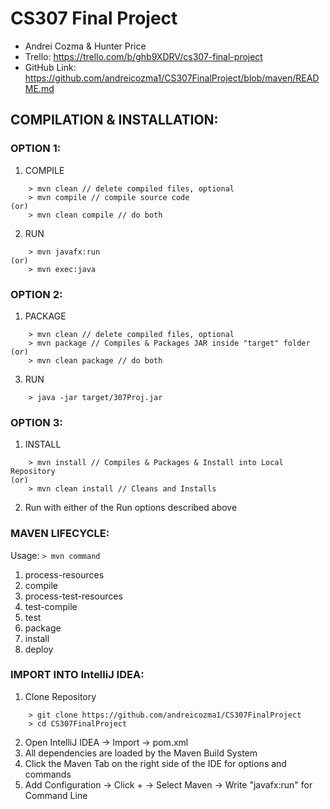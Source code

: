 # CS307 Final Project  
- Andrei Cozma & Hunter Price  
- Trello: https://trello.com/b/ghb9XDRV/cs307-final-project  
- GitHub Link: https://github.com/andreicozma1/CS307FinalProject/blob/maven/README.md

## COMPILATION & INSTALLATION:  

### OPTION 1:  
1. COMPILE  
```
	> mvn clean // delete compiled files, optional  
	> mvn compile // compile source code  
(or)  
	> mvn clean compile // do both  
```
2. RUN 
```
	> mvn javafx:run  
(or)  
	> mvn exec:java  
```
### OPTION 2:  
1. PACKAGE  
```
	> mvn clean // delete compiled files, optional  
	> mvn package // Compiles & Packages JAR inside "target" folder  
(or)  
	> mvn clean package // do both  
```
3. RUN  
```
	> java -jar target/307Proj.jar  
```
### OPTION 3:  
1. INSTALL  
```
	> mvn install // Compiles & Packages & Install into Local Repository  
(or)  
	> mvn clean install // Cleans and Installs  
```
2. Run with either of the Run options described above  

### MAVEN LIFECYCLE:  
Usage: `> mvn command`  
1. process-resources
2. compile
3. process-test-resources
4. test-compile
5. test
6. package
7. install
8. deploy

### IMPORT INTO IntelliJ IDEA:  
1. Clone Repository
```
	> git clone https://github.com/andreicozma1/CS307FinalProject  
	> cd CS307FinalProject  
```
2. Open IntelliJ IDEA -> Import -> pom.xml  
3. All dependencies are loaded by the Maven Build System  
4. Click the Maven Tab on the right side of the IDE for options and commands  
5. Add Configuration -> Click + -> Select Maven -> Write "javafx:run" for Command Line   

